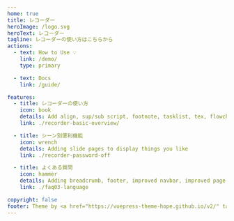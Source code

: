 ```yaml
---
home: true
title: レコーダー
heroImage: /logo.svg
heroText: レコーダー
tagline: レコーダーの使い方はこちらから
actions:
  - text: How to Use 💡
    link: /demo/
    type: primary

  - text: Docs
    link: /guide/

features:
  - title: レコーダーの使い方
    icon: book
    details: Add align, sup/sub script, footnote, tasklist, tex, flowchart, diagram, mark and presentation support in markdown
    link: ./recorder-basic-overview/

  - title: シーン別便利機能
    icon: wrench
    details: Adding slide pages to display things you like
    link: ./recorder-password-off

  - title: よくある質問
    icon: hammer
    details: Adding breadcrumb, footer, improved navbar, improved page nav and etc.
    link: ./faq03-language

copyright: false
footer: Theme by <a href="https://vuepress-theme-hope.github.io/v2/" target="_blank">VuePress Theme Hope</a> | MIT Licensed, Copyright © 2019-present Mr.Hope
---
```

